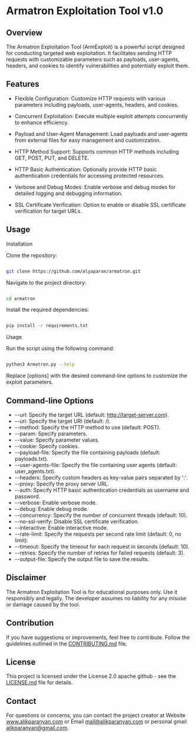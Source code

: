# Armatron Exploitation Tool v1.0

## Overview

The Armatron Exploitation Tool (ArmExploit) is a powerful script designed for conducting targeted web exploitation. It facilitates sending HTTP requests with customizable parameters such as payloads, user-agents, headers, and cookies to identify vulnerabilities and potentially exploit them.

## Features

- Flexible Configuration: Customize HTTP requests with various parameters including payloads, user-agents, headers, and cookies.

- Concurrent Exploitation: Execute multiple exploit attempts concurrently to enhance efficiency.
    
- Payload and User-Agent Management: Load payloads and user-agents from external files for easy management and customization.
    
- HTTP Method Support: Supports common HTTP methods including GET, POST, PUT, and DELETE.
    
- HTTP Basic Authentication: Optionally provide HTTP basic authentication credentials for accessing protected resources.
    
- Verbose and Debug Modes: Enable verbose and debug modes for detailed logging and debugging information.
    
- SSL Certificate Verification: Option to enable or disable SSL certificate verification for target URLs.

## Usage
Installation

Clone the repository:

```bash

git clone https://github.com/alyaparan/armatron.git
```

Navigate to the project directory:

```bash

cd armatron
```

Install the required dependencies:

```bash

pip install -r requirements.txt
```

Usage

Run the script using the following command:

```bash

python3 Armatron.py --help

```

Replace [options] with the desired command-line options to customize the exploit parameters.

## Command-line Options

- --url: Specify the target URL (default: http://target-server.com).
- --uri: Specify the target URI (default: /).
- --method: Specify the HTTP method to use (default: POST).
- --param: Specify parameters.
- --value: Specify parameter values.
- --cookie: Specify cookies.
- --payload-file: Specify the file containing payloads (default: payloads.txt).
- --user-agents-file: Specify the file containing user agents (default: user_agents.txt).
- --headers: Specify custom headers as key-value pairs separated by ':'.
- --proxy: Specify the proxy server URL.
- --auth: Specify HTTP basic authentication credentials as username and password.
- --verbose: Enable verbose mode.
- --debug: Enable debug mode.
- --concurrency: Specify the number of concurrent threads (default: 10).
- --no-ssl-verify: Disable SSL certificate verification.
- --interactive: Enable interactive mode.
- --rate-limit: Specify the requests per second rate limit (default: 0, no limit).
- --timeout: Specify the timeout for each request in seconds (default: 10).
- --retries: Specify the number of retries for failed requests (default: 3).
- --output-file: Specify the output file to save the results.

## Disclaimer

The Armatron Exploitation Tool is for educational purposes only. Use it responsibly and legally. The developer assumes no liability for any misuse or damage caused by the tool.

## Contribution

If you have suggestions or improvements, feel free to contribute. Follow the guidelines outlined in the [CONTRIBUTING.md](CONTRIBUTING.md) file.

## License

This project is licensed under the License 2.0 apache github - see the [LICENSE.md](LICENSE.md) file for details.

## Contact

For questions or concerns, you can contact the project creator at Website www.alikparanyan.com or Email mail@alikparanyan.com or personal gmail alikparanyan@gmail.com.
